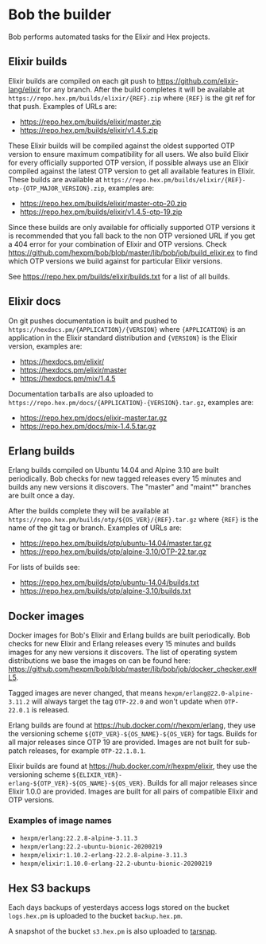 # Bob the builder

Bob performs automated tasks for the Elixir and Hex projects.

## Elixir builds

Elixir builds are compiled on each git push to https://github.com/elixir-lang/elixir for any branch. After the build completes it will be available at `https://repo.hex.pm/builds/elixir/{REF}.zip` where `{REF}` is the git ref for that push. Examples of URLs are:

  * https://repo.hex.pm/builds/elixir/master.zip
  * https://repo.hex.pm/builds/elixir/v1.4.5.zip

These Elixir builds will be compiled against the oldest supported OTP version to ensure maximum compatibility for all users. We also build Elixir for every officially supported OTP version, if possible always use an Elixir compiled against the latest OTP version to get all available features in Elixir. These builds are available at `https://repo.hex.pm/builds/elixir/{REF}-otp-{OTP_MAJOR_VERSION}.zip`, examples are:

  * https://repo.hex.pm/builds/elixir/master-otp-20.zip
  * https://repo.hex.pm/builds/elixir/v1.4.5-otp-19.zip

Since these builds are only available for officially supported OTP versions it is recommended that you fall back to the non OTP versioned URL if you get a 404 error for your combination of Elixir and OTP versions. Check https://github.com/hexpm/bob/blob/master/lib/bob/job/build_elixir.ex to find which OTP versions we build against for particular Elixir versions.

See https://repo.hex.pm/builds/elixir/builds.txt for a list of all builds.

## Elixir docs

On git pushes documentation is built and pushed to `https://hexdocs.pm/{APPLICATION}/{VERSION}` where `{APPLICATION}` is an application in the Elixir standard distribution and `{VERSION}` is the Elixir version, examples are:

  * https://hexdocs.pm/elixir/
  * https://hexdocs.pm/elixir/master
  * https://hexdocs.pm/mix/1.4.5

Documentation tarballs are also uploaded to `https://repo.hex.pm/docs/{APPLICATION}-{VERSION}.tar.gz`, examples are:

  * https://repo.hex.pm/docs/elixir-master.tar.gz
  * https://repo.hex.pm/docs/mix-1.4.5.tar.gz

## Erlang builds

Erlang builds compiled on Ubuntu 14.04 and Alpine 3.10 are built periodically. Bob checks for new tagged releases every 15 minutes and builds any new versions it discovers. The "master" and "maint*" branches are built once a day.

After the builds complete they will be available at `https://repo.hex.pm/builds/otp/${OS_VER}/{REF}.tar.gz` where `{REF}` is the name of the git tag or branch. Examples of URLs are:

  * https://repo.hex.pm/builds/otp/ubuntu-14.04/master.tar.gz
  * https://repo.hex.pm/builds/otp/alpine-3.10/OTP-22.tar.gz

For lists of builds see:

  * https://repo.hex.pm/builds/otp/ubuntu-14.04/builds.txt
  * https://repo.hex.pm/builds/otp/alpine-3.10/builds.txt

## Docker images

Docker images for Bob's Elixir and Erlang builds are built periodically. Bob checks for new Elixir and Erlang releases every 15 minutes and builds images for any new versions it discovers. The list of operating system distributions we base the images on can be found here: https://github.com/hexpm/bob/blob/master/lib/bob/job/docker_checker.ex#L5.

Tagged images are never changed, that means `hexpm/erlang@22.0-alpine-3.11.2` will always target the tag `OTP-22.0` and won't update when `OTP-22.0.1` is released.

Erlang builds are found at https://hub.docker.com/r/hexpm/erlang, they use the versioning scheme `${OTP_VER}-${OS_NAME}-${OS_VER}` for tags. Builds for all major releases since OTP 19 are provided. Images are not built for sub-patch releases, for example `OTP-22.1.8.1`.

Elixir builds are found at https://hub.docker.com/r/hexpm/elixir, they use the versioning scheme `${ELIXIR_VER}-erlang-${OTP_VER}-${OS_NAME}-${OS_VER}`. Builds for all major releases since Elixir 1.0.0 are provided. Images are built for all pairs of compatible Elixir and OTP versions.

### Examples of image names

 * `hexpm/erlang:22.2.8-alpine-3.11.3`
 * `hexpm/erlang:22.2-ubuntu-bionic-20200219`
 * `hexpm/elixir:1.10.2-erlang-22.2.8-alpine-3.11.3`
 * `hexpm/elixir:1.10.0-erlang-22.2-ubuntu-bionic-20200219`

## Hex S3 backups

Each days backups of yesterdays access logs stored on the bucket `logs.hex.pm` is uploaded to the bucket `backup.hex.pm`.

A snapshot of the bucket `s3.hex.pm` is also uploaded to [tarsnap](https://www.tarsnap.com).
